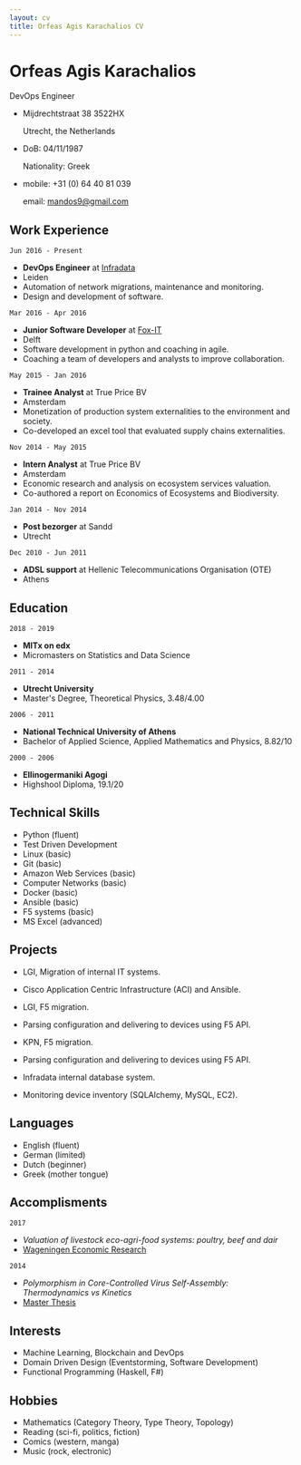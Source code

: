 ```yaml
---
layout: cv
title: Orfeas Agis Karachalios CV
---
```

# Orfeas Agis Karachalios
DevOps Engineer

- Mijdrechtstraat 38 3522HX

  Utrecht, the Netherlands
  
- DoB: 04/11/1987
  
  Nationality: Greek
  
- mobile: +31 (0) 64 40 81 039
  
  email: mandos9@gmail.com


## Work Experience

`Jun 2016 - Present`
- __DevOps Engineer__ at [Infradata](infradata.nl)
- Leiden
- Automation of network migrations, maintenance and monitoring.
- Design and development of software.


`Mar 2016 - Apr 2016`
- __Junior Software Developer__ at [Fox-IT](fox-it.com/nl)
- Delft
- Software development in python and coaching in agile.
- Coaching a team of developers and analysts to improve collaboration.


`May 2015 - Jan 2016`
- __Trainee Analyst__ at True Price BV
- Amsterdam
- Monetization of production system externalities to the environment and society.
- Co-developed an excel tool that evaluated supply chains externalities.


`Nov 2014 - May 2015`
- __Intern Analyst__ at True Price BV
- Amsterdam
- Economic research and analysis on ecosystem services valuation.
- Co-authored a report on Economics of Ecosystems and Biodiversity.


`Jan 2014 - Nov 2014`
- __Post bezorger__ at Sandd
- Utrecht


`Dec 2010 - Jun 2011`
- __ADSL support__ at Hellenic Telecommunications Organisation (OTE)
- Athens

## Education

`2018 - 2019` 
- __MITx on edx__
- Micromasters on Statistics and Data Science

`2011 - 2014` 
- __Utrecht University__
- Master's Degree, Theoretical Physics, 3.48/4.00

`2006 - 2011` 
- __National Technical University of Athens__
- Bachelor of Applied Science, Applied Mathematics and Physics, 8.82/10

`2000 - 2006` 
- __Ellinogermaniki Agogi__
- Highshool Diploma, 19.1/20

## Technical Skills

- Python (fluent)
- Test Driven Development
- Linux (basic)
- Git (basic)
- Amazon Web Services (basic)
- Computer Networks (basic)
- Docker (basic)
- Ansible (basic)
- F5 systems (basic)
- MS Excel (advanced)

## Projects

- LGI, Migration of internal IT systems.
- Cisco Application Centric Infrastructure (ACI) and Ansible.

- LGI, F5 migration.   
- Parsing configuration and delivering to devices using F5 API.

- KPN, F5 migration.  
- Parsing configuration and delivering to devices using F5 API.

- Infradata internal database system. 
- Monitoring device inventory (SQLAlchemy, MySQL, EC2).

## Languages

- English (fluent)
- German (limited)
- Dutch (beginner)
- Greek (mother tongue)

## Accomplisments

`2017`
- _Valuation of livestock eco-agri-food systems: poultry, beef and dair_
- [Wageningen Economic Research][TEEB]

`2014`
- _Polymorphism in Core-Controlled Virus Self-Assembly: Thermodynamics vs Kinetics_
- [Master Thesis][Thesis]

## Interests

- Machine Learning, Blockchain and DevOps 
- Domain Driven Design (Eventstorming, Software Development)
- Functional Programming (Haskell, F#)

## Hobbies

- Mathematics (Category Theory, Type Theory, Topology)
- Reading (sci-fi, politics, fiction)
- Comics (western, manga)
- Music (rock, electronic)

[TEEB]: https://trueprice.org/wp-content/uploads/2017/08/TEEB_Valuation-of-livestock-eco-agri-food-systems_final_June2017.pdf
[Thesis]: https://dspace.library.uu.nl/handle/1874/297082

<!-- ### Footer
Last updated: November 2018 -->


